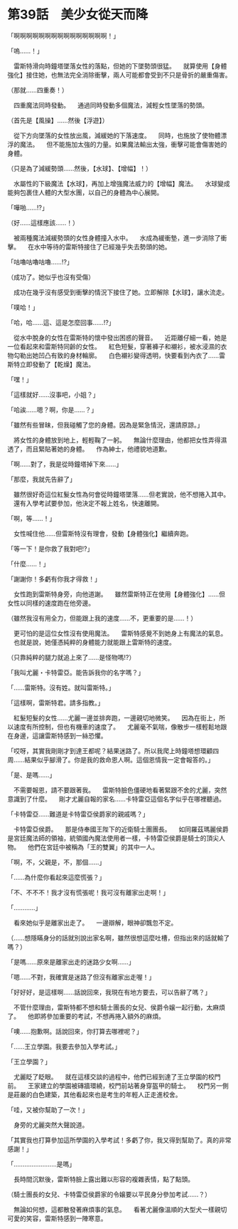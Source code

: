 # 第39話　美少女從天而降

「啊啊啊啊啊啊啊啊啊啊啊啊啊啊啊！」

「嗚……！」

　雷斯特滑向時鐘塔墜落女性的落點，但她的下墜勢頭很猛。
　就算使用【身體強化】接住她，也無法完全消除衝擊，兩人可能都會受到不只是骨折的嚴重傷害。

（那就……四重奏！）

　四重魔法同時發動。
　通過同時發動多個魔法，減輕女性墜落的勢頭。

（首先是【風操】……然後【浮遊】）

　從下方向墜落的女性放出風，減緩她的下落速度。
　同時，也施放了使物體漂浮的魔法。
　但不能施加太強的力量。如果魔法輸出太強，衝擊可能會傷害她的身體。

（只是為了減緩勢頭……然後，【水球】、【增幅】！）

　水屬性的下級魔法【水球】，再加上增強魔法威力的【增幅】魔法。
　水球變成能夠包裹住人體的大型水團，以自己的身體為中心展開。

「嘩啪……!?」

（好……這樣應該……！）

　被兩種魔法減緩勢頭的女性身體撞入水中。
　水成為緩衝墊，進一步消除了衝擊。
　在水中等待的雷斯特接住了已經幾乎失去勢頭的她。

「咕嚕咕嚕咕嚕……!?」

（成功了。她似乎也沒有受傷）

　成功在幾乎沒有感受到衝擊的情況下接住了她。立即解除【水球】，讓水流走。

「噗哈！」

「哈，哈……這、這是怎麼回事……!?」

　從水中脫身的女性在雷斯特的懷中發出困惑的聲音。
　近距離仔細一看，她是一位看起來和雷斯特同齡的女性。
　紅色短髮，穿著褲子和襯衫，被水浸濕的衣物勾勒出她凹凸有致的身材輪廓。
　白色襯衫變得透明，快要看到內衣了……雷斯特立即發動了【乾燥】魔法。

「嘿！」

「這樣就好……沒事吧，小姐？」

「哈誒……嗯？啊，你是……？」

「雖然有些冒昧，但我碰觸了您的身體。因為是緊急情況，還請原諒。」

　將女性的身體放到地上，輕輕鞠了一躬。
　無論什麼理由，他都把女性弄得濕透了，而且緊貼著她的身體。
　作為紳士，他禮貌地道歉。

「啊……對了，我是從時鐘塔掉下來……」

「那麼，我就先告辭了」

　雖然很好奇這位紅髮女性為何會從時鐘塔墜落……但老實說，他不想捲入其中。
　還有入學考試要參加，他決定不報上姓名，快速離開。

「啊，等……！」

　女性喊住他……但雷斯特沒有理會，發動【身體強化】繼續奔跑。

「等一下！是你救了我對吧!?」

「什麼……！」

「謝謝你！多虧有你我才得救！」

　女性跑到雷斯特身旁，向他道謝。
　雖然雷斯特正在使用【身體強化】……但女性以同樣的速度跑在他旁邊。

（雖然我沒有用全力，但能跟上我的速度……不，更重要的是……！）

　更可怕的是這位女性沒有使用魔法。
　雷斯特感覺不到她身上有魔法的氣息。
　也就是說，她僅憑純粹的身體能力就能跟上雷斯特的速度。

（只靠純粹的腿力就追上來了……是怪物嗎!?）

「我叫尤麗・卡特雷亞。能告訴我你的名字嗎？」

「……雷斯特。沒有姓。就叫雷斯特。」

「這樣啊，雷斯特君。請多指教。」

　紅髮短髮的女性……尤麗一邊並排奔跑，一邊親切地微笑。
　因為在街上，所以速度有所控制，但也有機車的速度了。
　尤麗毫不氣喘，像散步一樣輕鬆地跟在身邊，這讓雷斯特感到一絲恐懼。

「哎呀，其實我剛剛才到達王都呢？結果迷路了。所以我爬上時鐘塔想環顧四周……結果似乎腳滑了。你是我的救命恩人啊。這個恩情我一定會報答的。」

「是、是嗎……」

　不需要報恩，請不要跟著我。
　雷斯特臉色僵硬地看著緊跟不舍的尤麗，突然意識到了什麼。
　剛才尤麗自報的家名……卡特雷亞這個名字似乎在哪裡聽過。

「卡特雷亞……難道是卡特雷亞侯爵家的親戚嗎？」

　卡特雷亞侯爵。
　那是侍奉國王陛下的近衛騎士團團長。
　如同羅茲瑪麗侯爵是宮廷魔法師的領袖，統領國內魔法使用者一樣，卡特雷亞侯爵是騎士的頂尖人物。
　他們在宮廷中被稱為「王的雙翼」的其中一人。

「啊，不，父親是，不，那個……」

「……為什麼你看起來這麼慌張？」

「不、不不不！我才沒有慌張呢！我可沒有離家出走啊！」

「…………」

　看來她似乎是離家出走了。
　一邊辯解，眼神卻飄忽不定。

（……想隱瞞身分的話就別說出家名啊，雖然很想這麼吐槽，但指出來的話就輸了嗎？）

「是嗎……原來是離家出走的迷路少女啊……」

「嗯……不對，我確實是迷路了但沒有離家出走喔！」

「好好好，是這樣啊……話說回來，我現在有地方要去，可以告辭了嗎？」

　不管什麼理由，雷斯特都不想和騎士團長的女兒、侯爵令嬢一起行動，太麻煩了。
　他即將參加重要的考試，不想再捲入額外的麻煩。

「噢……抱歉啊。話說回來，你打算去哪裡呢？」

「……王立學園。我要去參加入學考試。」

「王立學園？」

　尤麗眨了眨眼。
　就在這樣交談的過程中，他們已經到達了王立學園的校門前。
　王家建立的學園被磚牆環繞，校門前站著身穿盔甲的騎士。
　校門另一側是莊嚴的白色建築，其他看起來也是考生的年輕人正走進校舍。

「哇，又被你幫助了一次！」

　身旁的尤麗突然大聲說道。

「其實我也打算參加這所學園的入學考試！多虧了你，我又得到幫助了。真的非常感謝！」

「……………………是嗎」

　長時間沉默後，雷斯特臉上露出難以形容的複雜表情，點了點頭。

（騎士團長的女兒、卡特雷亞侯爵家的令嬢要以平民身分參加考試……？）

　無論如何想，這都散發著麻煩事的氣息。
　看著尤麗像溫順的大型犬一樣親切可愛的笑容，雷斯特感到一陣寒意。